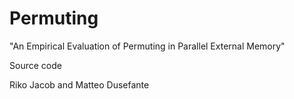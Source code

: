 # Permuting

"An Empirical Evaluation of Permuting in Parallel External Memory"

Source code

Riko Jacob and Matteo Dusefante